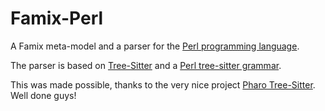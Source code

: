 # Famix-Perl

A Famix meta-model and a parser for the [Perl programming language](https://www.perl.org/).

The parser is based on [Tree-Sitter](https://tree-sitter.github.io/tree-sitter/) and a [Perl tree-sitter grammar](https://github.com/tree-sitter-perl/tree-sitter-perl).

This was made possible, thanks to the very nice project [Pharo Tree-Sitter](https://github.com/Evref-BL/Pharo-Tree-Sitter).
Well done guys!
